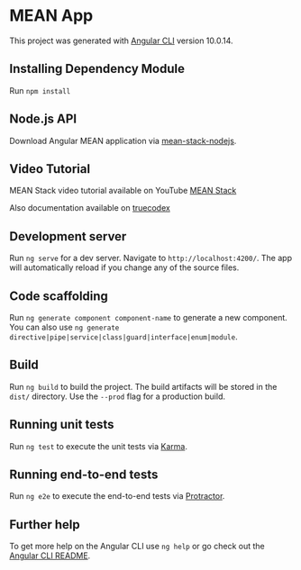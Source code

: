 # MEAN App

This project was generated with [Angular CLI](https://github.com/angular/angular-cli) version 10.0.14.

## Installing Dependency Module
Run `npm install`

## Node.js API
Download Angular MEAN application via [mean-stack-nodejs](https://github.com/truecodex/mean-stack-nodejs).

## Video Tutorial
MEAN Stack video tutorial available on YouTube [MEAN Stack](https://www.youtube.com/watch?v=zpCKT8nGnds&list=PLgOUQYMnO_SSTYLh5LfrihQOETgkepliJ)

Also documentation available on [truecodex](https://www.truecodex.com/course/mean-mysql-expressjs-angular-nodejs)

## Development server

Run `ng serve` for a dev server. Navigate to `http://localhost:4200/`. The app will automatically reload if you change any of the source files.

## Code scaffolding

Run `ng generate component component-name` to generate a new component. You can also use `ng generate directive|pipe|service|class|guard|interface|enum|module`.

## Build

Run `ng build` to build the project. The build artifacts will be stored in the `dist/` directory. Use the `--prod` flag for a production build.

## Running unit tests

Run `ng test` to execute the unit tests via [Karma](https://karma-runner.github.io).

## Running end-to-end tests

Run `ng e2e` to execute the end-to-end tests via [Protractor](http://www.protractortest.org/).

## Further help

To get more help on the Angular CLI use `ng help` or go check out the [Angular CLI README](https://github.com/angular/angular-cli/blob/master/README.md).
